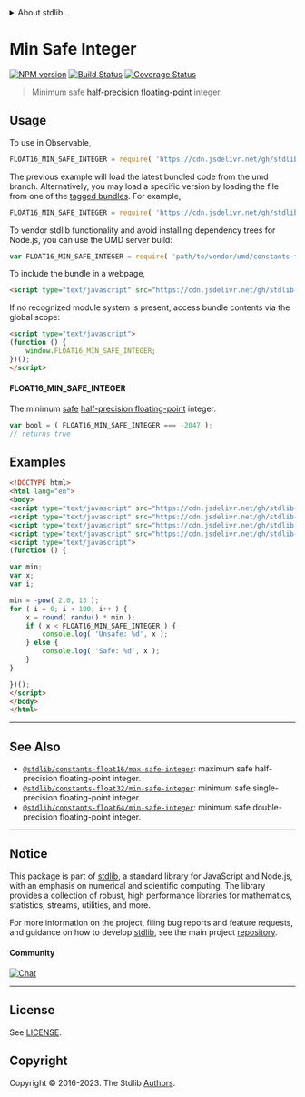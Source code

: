 <!--

@license Apache-2.0

Copyright (c) 2018 The Stdlib Authors.

Licensed under the Apache License, Version 2.0 (the "License");
you may not use this file except in compliance with the License.
You may obtain a copy of the License at

   http://www.apache.org/licenses/LICENSE-2.0

Unless required by applicable law or agreed to in writing, software
distributed under the License is distributed on an "AS IS" BASIS,
WITHOUT WARRANTIES OR CONDITIONS OF ANY KIND, either express or implied.
See the License for the specific language governing permissions and
limitations under the License.

-->


<details>
  <summary>
    About stdlib...
  </summary>
  <p>We believe in a future in which the web is a preferred environment for numerical computation. To help realize this future, we've built stdlib. stdlib is a standard library, with an emphasis on numerical and scientific computation, written in JavaScript (and C) for execution in browsers and in Node.js.</p>
  <p>The library is fully decomposable, being architected in such a way that you can swap out and mix and match APIs and functionality to cater to your exact preferences and use cases.</p>
  <p>When you use stdlib, you can be absolutely certain that you are using the most thorough, rigorous, well-written, studied, documented, tested, measured, and high-quality code out there.</p>
  <p>To join us in bringing numerical computing to the web, get started by checking us out on <a href="https://github.com/stdlib-js/stdlib">GitHub</a>, and please consider <a href="https://opencollective.com/stdlib">financially supporting stdlib</a>. We greatly appreciate your continued support!</p>
</details>

# Min Safe Integer

[![NPM version][npm-image]][npm-url] [![Build Status][test-image]][test-url] [![Coverage Status][coverage-image]][coverage-url] <!-- [![dependencies][dependencies-image]][dependencies-url] -->

> Minimum safe [half-precision floating-point][half-precision-floating-point-format] integer.



<section class="usage">

## Usage

To use in Observable,

```javascript
FLOAT16_MIN_SAFE_INTEGER = require( 'https://cdn.jsdelivr.net/gh/stdlib-js/constants-float16-min-safe-integer@umd/browser.js' )
```
The previous example will load the latest bundled code from the umd branch. Alternatively, you may load a specific version by loading the file from one of the [tagged bundles](https://github.com/stdlib-js/constants-float16-min-safe-integer/tags). For example,

```javascript
FLOAT16_MIN_SAFE_INTEGER = require( 'https://cdn.jsdelivr.net/gh/stdlib-js/constants-float16-min-safe-integer@v0.1.0-umd/browser.js' )
```

To vendor stdlib functionality and avoid installing dependency trees for Node.js, you can use the UMD server build:

```javascript
var FLOAT16_MIN_SAFE_INTEGER = require( 'path/to/vendor/umd/constants-float16-min-safe-integer/index.js' )
```

To include the bundle in a webpage,

```html
<script type="text/javascript" src="https://cdn.jsdelivr.net/gh/stdlib-js/constants-float16-min-safe-integer@umd/browser.js"></script>
```

If no recognized module system is present, access bundle contents via the global scope:

```html
<script type="text/javascript">
(function () {
    window.FLOAT16_MIN_SAFE_INTEGER;
})();
</script>
```

#### FLOAT16_MIN_SAFE_INTEGER

The minimum [safe][safe-integers] [half-precision floating-point][half-precision-floating-point-format] integer.

```javascript
var bool = ( FLOAT16_MIN_SAFE_INTEGER === -2047 );
// returns true
```

</section>

<!-- /.usage -->

<section class="examples">

## Examples

<!-- eslint no-undef: "error" -->

```html
<!DOCTYPE html>
<html lang="en">
<body>
<script type="text/javascript" src="https://cdn.jsdelivr.net/gh/stdlib-js/random-base-randu@umd/browser.js"></script>
<script type="text/javascript" src="https://cdn.jsdelivr.net/gh/stdlib-js/math-base-special-round@umd/browser.js"></script>
<script type="text/javascript" src="https://cdn.jsdelivr.net/gh/stdlib-js/math-base-special-pow@umd/browser.js"></script>
<script type="text/javascript" src="https://cdn.jsdelivr.net/gh/stdlib-js/constants-float16-min-safe-integer@umd/browser.js"></script>
<script type="text/javascript">
(function () {

var min;
var x;
var i;

min = -pow( 2.0, 13 );
for ( i = 0; i < 100; i++ ) {
    x = round( randu() * min );
    if ( x < FLOAT16_MIN_SAFE_INTEGER ) {
        console.log( 'Unsafe: %d', x );
    } else {
        console.log( 'Safe: %d', x );
    }
}

})();
</script>
</body>
</html>
```

</section>

<!-- /.examples -->

<!-- Section for related `stdlib` packages. Do not manually edit this section, as it is automatically populated. -->

<section class="related">

* * *

## See Also

-   <span class="package-name">[`@stdlib/constants-float16/max-safe-integer`][@stdlib/constants/float16/max-safe-integer]</span><span class="delimiter">: </span><span class="description">maximum safe half-precision floating-point integer.</span>
-   <span class="package-name">[`@stdlib/constants-float32/min-safe-integer`][@stdlib/constants/float32/min-safe-integer]</span><span class="delimiter">: </span><span class="description">minimum safe single-precision floating-point integer.</span>
-   <span class="package-name">[`@stdlib/constants-float64/min-safe-integer`][@stdlib/constants/float64/min-safe-integer]</span><span class="delimiter">: </span><span class="description">minimum safe double-precision floating-point integer.</span>

</section>

<!-- /.related -->

<!-- Section for all links. Make sure to keep an empty line after the `section` element and another before the `/section` close. -->


<section class="main-repo" >

* * *

## Notice

This package is part of [stdlib][stdlib], a standard library for JavaScript and Node.js, with an emphasis on numerical and scientific computing. The library provides a collection of robust, high performance libraries for mathematics, statistics, streams, utilities, and more.

For more information on the project, filing bug reports and feature requests, and guidance on how to develop [stdlib][stdlib], see the main project [repository][stdlib].

#### Community

[![Chat][chat-image]][chat-url]

---

## License

See [LICENSE][stdlib-license].


## Copyright

Copyright &copy; 2016-2023. The Stdlib [Authors][stdlib-authors].

</section>

<!-- /.stdlib -->

<!-- Section for all links. Make sure to keep an empty line after the `section` element and another before the `/section` close. -->

<section class="links">

[npm-image]: http://img.shields.io/npm/v/@stdlib/constants-float16-min-safe-integer.svg
[npm-url]: https://npmjs.org/package/@stdlib/constants-float16-min-safe-integer

[test-image]: https://github.com/stdlib-js/constants-float16-min-safe-integer/actions/workflows/test.yml/badge.svg?branch=v0.1.0
[test-url]: https://github.com/stdlib-js/constants-float16-min-safe-integer/actions/workflows/test.yml?query=branch:v0.1.0

[coverage-image]: https://img.shields.io/codecov/c/github/stdlib-js/constants-float16-min-safe-integer/main.svg
[coverage-url]: https://codecov.io/github/stdlib-js/constants-float16-min-safe-integer?branch=main

<!--

[dependencies-image]: https://img.shields.io/david/stdlib-js/constants-float16-min-safe-integer.svg
[dependencies-url]: https://david-dm.org/stdlib-js/constants-float16-min-safe-integer/main

-->

[chat-image]: https://img.shields.io/gitter/room/stdlib-js/stdlib.svg
[chat-url]: https://app.gitter.im/#/room/#stdlib-js_stdlib:gitter.im

[stdlib]: https://github.com/stdlib-js/stdlib

[stdlib-authors]: https://github.com/stdlib-js/stdlib/graphs/contributors

[umd]: https://github.com/umdjs/umd
[es-module]: https://developer.mozilla.org/en-US/docs/Web/JavaScript/Guide/Modules

[deno-url]: https://github.com/stdlib-js/constants-float16-min-safe-integer/tree/deno
[umd-url]: https://github.com/stdlib-js/constants-float16-min-safe-integer/tree/umd
[esm-url]: https://github.com/stdlib-js/constants-float16-min-safe-integer/tree/esm
[branches-url]: https://github.com/stdlib-js/constants-float16-min-safe-integer/blob/main/branches.md

[stdlib-license]: https://raw.githubusercontent.com/stdlib-js/constants-float16-min-safe-integer/main/LICENSE

[safe-integers]: http://www.2ality.com/2013/10/safe-integers.html

[half-precision-floating-point-format]: https://en.wikipedia.org/wiki/Half-precision_floating-point_format

<!-- <related-links> -->

[@stdlib/constants/float16/max-safe-integer]: https://github.com/stdlib-js/constants-float16-max-safe-integer/tree/umd

[@stdlib/constants/float32/min-safe-integer]: https://github.com/stdlib-js/constants-float32-min-safe-integer/tree/umd

[@stdlib/constants/float64/min-safe-integer]: https://github.com/stdlib-js/constants-float64-min-safe-integer/tree/umd

<!-- </related-links> -->

</section>

<!-- /.links -->
